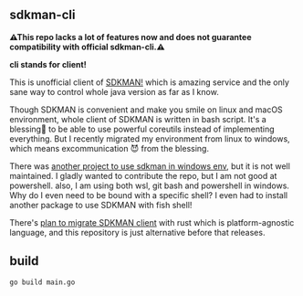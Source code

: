 ## sdkman-cli

**⚠This repo lacks a lot of features now and does not guarantee compatibility with official sdkman-cli.⚠**

**cli stands for client!**

This is unofficial client of [SDKMAN!](https://sdkman.io/) which is amazing service and the only sane way to control whole java version as far as I know.

Though SDKMAN is convenient and make you smile on linux and macOS environment, whole client of SDKMAN is written in bash script. It's a blessing🙏 to be able to use powerful coreutils instead of implementing everything. But I recently migrated my environment from linux to windows, which means excommunication 😈 from the blessing.

There was [another project to use sdkman in windows env](https://github.com/flofreud/posh-gvm), but it is not well maintained. I gladly wanted to contribute the repo, but I am not good at powershell. also, I am using both wsl, git bash and powershell in windows. Why do I even need to be bound with a specific shell? I even had to install another package to use SDKMAN with fish shell!

There's [plan to migrate SDKMAN client](https://github.com/sdkman/sdk) with rust which is platform-agnostic language, and this repository is just alternative before that releases.

## build

```bash
go build main.go
```  
